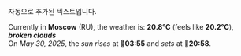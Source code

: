 
자동으로 추가된 텍스트입니다.

<!--START_SECTION:weather:moscow-->
Currently in **Moscow** (RU), the weather is: **20.8°C** (feels like **20.2°C**), ***broken clouds***<br/>
On *May 30, 2025*, the *sun rises* at 🌅**03:55** and *sets* at 🌇**20:58**.
<!--END_SECTION:weather-->

